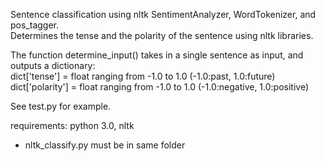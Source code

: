Sentence classification using nltk SentimentAnalyzer, WordTokenizer, and pos_tagger.  
Determines the tense and the polarity of the sentence using nltk libraries.  

The function determine_input() takes in a single sentence as input, and outputs a dictionary:  
dict['tense'] = float ranging from -1.0 to 1.0 (-1.0:past, 1.0:future)  
dict['polarity'] = float ranging from -1.0 to 1.0 (-1.0:negative, 1.0:positive)  

See test.py for example.  

requirements: python 3.0, nltk  

* nltk_classify.py must be in same folder  